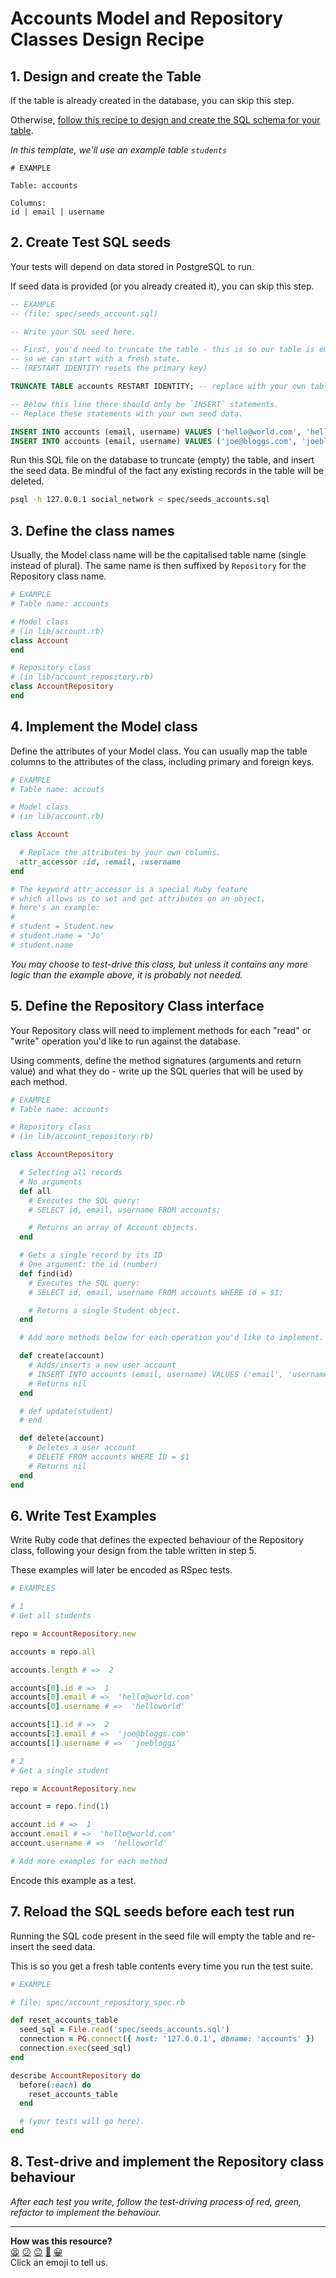 # Accounts Model and Repository Classes Design Recipe

## 1. Design and create the Table

If the table is already created in the database, you can skip this step.

Otherwise, [follow this recipe to design and create the SQL schema for your table](./single_table_design_recipe_template.md).

*In this template, we'll use an example table `students`*

```
# EXAMPLE

Table: accounts

Columns:
id | email | username
```

## 2. Create Test SQL seeds

Your tests will depend on data stored in PostgreSQL to run.

If seed data is provided (or you already created it), you can skip this step.

```sql
-- EXAMPLE
-- (file: spec/seeds_account.sql)

-- Write your SQL seed here. 

-- First, you'd need to truncate the table - this is so our table is emptied between each test run,
-- so we can start with a fresh state.
-- (RESTART IDENTITY resets the primary key)

TRUNCATE TABLE accounts RESTART IDENTITY; -- replace with your own table name.

-- Below this line there should only be `INSERT` statements.
-- Replace these statements with your own seed data.

INSERT INTO accounts (email, username) VALUES ('hello@world.com', 'helloworld');
INSERT INTO accounts (email, username) VALUES ('joe@bloggs.com', 'joebloggs');
```

Run this SQL file on the database to truncate (empty) the table, and insert the seed data. Be mindful of the fact any existing records in the table will be deleted.

```bash
psql -h 127.0.0.1 social_network < spec/seeds_accounts.sql
```

## 3. Define the class names

Usually, the Model class name will be the capitalised table name (single instead of plural). The same name is then suffixed by `Repository` for the Repository class name.

```ruby
# EXAMPLE
# Table name: accounts

# Model class
# (in lib/account.rb)
class Account
end

# Repository class
# (in lib/account_repository.rb)
class AccountRepository
end
```

## 4. Implement the Model class

Define the attributes of your Model class. You can usually map the table columns to the attributes of the class, including primary and foreign keys.

```ruby
# EXAMPLE
# Table name: accouts

# Model class
# (in lib/account.rb)

class Account

  # Replace the attributes by your own columns.
  attr_accessor :id, :email, :username
end

# The keyword attr_accessor is a special Ruby feature
# which allows us to set and get attributes on an object,
# here's an example:
#
# student = Student.new
# student.name = 'Jo'
# student.name
```

*You may choose to test-drive this class, but unless it contains any more logic than the example above, it is probably not needed.*

## 5. Define the Repository Class interface

Your Repository class will need to implement methods for each "read" or "write" operation you'd like to run against the database.

Using comments, define the method signatures (arguments and return value) and what they do - write up the SQL queries that will be used by each method.

```ruby
# EXAMPLE
# Table name: accounts

# Repository class
# (in lib/account_repository.rb)

class AccountRepository

  # Selecting all records
  # No arguments
  def all
    # Executes the SQL query:
    # SELECT id, email, username FROM accounts;

    # Returns an array of Account objects.
  end

  # Gets a single record by its ID
  # One argument: the id (number)
  def find(id)
    # Executes the SQL query:
    # SELECT id, email, username FROM accounts WHERE id = $1;

    # Returns a single Student object.
  end

  # Add more methods below for each operation you'd like to implement.

  def create(account)
    # Adds/inserts a new user account
    # INSERT INTO accounts (email, username) VALUES ('email', 'username')
    # Returns nil
  end

  # def update(student)
  # end

  def delete(account)
    # Deletes a user account
    # DELETE FROM accounts WHERE ID = $1
    # Returns nil
  end
end
```

## 6. Write Test Examples

Write Ruby code that defines the expected behaviour of the Repository class, following your design from the table written in step 5.

These examples will later be encoded as RSpec tests.

```ruby
# EXAMPLES

# 1
# Get all students

repo = AccountRepository.new

accounts = repo.all

accounts.length # =>  2

accounts[0].id # =>  1
accounts[0].email # =>  'hello@world.com'
accounts[0].username # =>  'helloworld'

accounts[1].id # =>  2
accounts[1].email # =>  'joe@bloggs.com'
accounts[1].username # =>  'joebloggs'

# 2
# Get a single student

repo = AccountRepository.new

account = repo.find(1)

account.id # =>  1
account.email # =>  'hello@world.com'
account.username # =>  'helloworld'

# Add more examples for each method
```

Encode this example as a test.

## 7. Reload the SQL seeds before each test run

Running the SQL code present in the seed file will empty the table and re-insert the seed data.

This is so you get a fresh table contents every time you run the test suite.

```ruby
# EXAMPLE

# file: spec/account_repository_spec.rb

def reset_accounts_table
  seed_sql = File.read('spec/seeds_accounts.sql')
  connection = PG.connect({ host: '127.0.0.1', dbname: 'accounts' })
  connection.exec(seed_sql)
end

describe AccountRepository do
  before(:each) do 
    reset_accounts_table
  end

  # (your tests will go here).
end
```

## 8. Test-drive and implement the Repository class behaviour

_After each test you write, follow the test-driving process of red, green, refactor to implement the behaviour._

<!-- BEGIN GENERATED SECTION DO NOT EDIT -->

---

**How was this resource?**  
[😫](https://airtable.com/shrUJ3t7KLMqVRFKR?prefill_Repository=makersacademy%2Fdatabases&prefill_File=resources%2Frepository_class_recipe_template.md&prefill_Sentiment=😫) [😕](https://airtable.com/shrUJ3t7KLMqVRFKR?prefill_Repository=makersacademy%2Fdatabases&prefill_File=resources%2Frepository_class_recipe_template.md&prefill_Sentiment=😕) [😐](https://airtable.com/shrUJ3t7KLMqVRFKR?prefill_Repository=makersacademy%2Fdatabases&prefill_File=resources%2Frepository_class_recipe_template.md&prefill_Sentiment=😐) [🙂](https://airtable.com/shrUJ3t7KLMqVRFKR?prefill_Repository=makersacademy%2Fdatabases&prefill_File=resources%2Frepository_class_recipe_template.md&prefill_Sentiment=🙂) [😀](https://airtable.com/shrUJ3t7KLMqVRFKR?prefill_Repository=makersacademy%2Fdatabases&prefill_File=resources%2Frepository_class_recipe_template.md&prefill_Sentiment=😀)  
Click an emoji to tell us.

<!-- END GENERATED SECTION DO NOT EDIT -->
